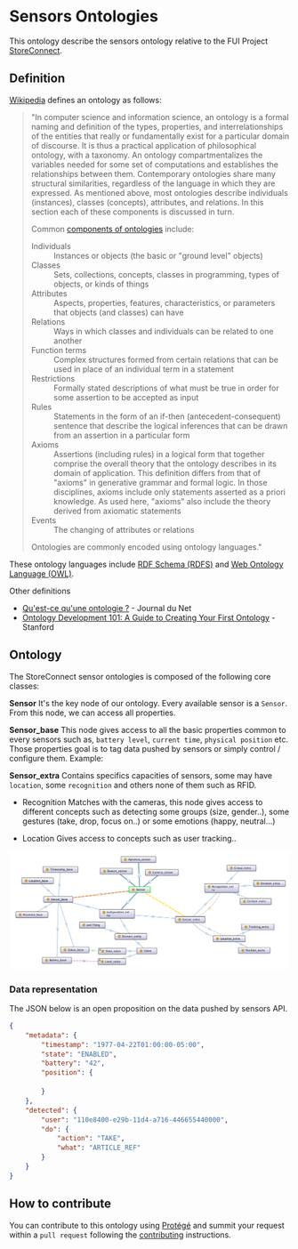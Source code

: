 # Sensors Ontologies

This ontology describe the sensors ontology relative to the FUI Project [StoreConnect](https://github.com/StoreConnect).

## Definition
[Wikipedia](https://fr.wikipedia.org/wiki/Ontologie_(informatique)) defines an ontology as follows:
> "In computer science and information science, an ontology is a formal naming and definition of the types, properties, and interrelationships of the entities that really or fundamentally exist for a particular domain of discourse. It is thus a practical application of philosophical ontology, with a taxonomy.
> An ontology compartmentalizes the variables needed for some set of computations and establishes the relationships between them.
> Contemporary ontologies share many structural similarities, regardless of the language in which they are expressed. As mentioned above, most ontologies describe individuals (instances), classes (concepts), attributes, and relations. In this section each of these components is discussed in turn.
>
> Common [components of ontologies](https://en.wikipedia.org/wiki/Ontology_components) include:
> <dl>
> <dt>Individuals</dt>
> <dd>Instances or objects (the basic or "ground level" objects)</dd>
> <dt>Classes</dt>
> <dd>Sets, collections, concepts, classes in programming, types of objects, or kinds of things</dd>
> <dt>Attributes</dt>
> <dd>Aspects, properties, features, characteristics, or parameters that objects (and classes) can have</dd>
> <dt>Relations</dt>
> <dd>Ways in which classes and individuals can be related to one another</dd>
> <dt>Function terms</dt>
> <dd>Complex structures formed from certain relations that can be used in place of an individual term in a statement</dd>
> <dt>Restrictions</dt>
> <dd>Formally stated descriptions of what must be true in order for some assertion to be accepted as input</dd>
> <dt>Rules</dt>
> <dd>Statements in the form of an if-then (antecedent-consequent) sentence that describe the logical inferences that can be drawn from an assertion in a particular form</dd>
> <dt>Axioms</dt>
> <dd>Assertions (including rules) in a logical form that together comprise the overall theory that the ontology describes in its domain of application. This definition differs from that of "axioms" in generative grammar and formal logic. In those disciplines, axioms include only statements asserted as a priori knowledge. As used here, "axioms" also include the theory derived from axiomatic statements</dd>
> <dt>Events</dt>
> <dd>The changing of attributes or relations</dd>
> </dl>
> Ontologies are commonly encoded using ontology languages."

These ontology languages include [RDF Schema (RDFS)](https://en.wikipedia.org/wiki/RDF_Schema) and [Web Ontology Language (OWL)](https://en.wikipedia.org/wiki/Web_Ontology_Language).

Other definitions
- [Qu'est-ce qu'une ontologie ?](http://www.journaldunet.com/developpeur/tutoriel/theo/070403-ontologie.shtml) - Journal du Net
- [Ontology Development 101: A Guide to Creating Your First Ontology](http://protege.stanford.edu/publications/ontology_development/ontology101.pdf) - Stanford

## Ontology
The StoreConnect sensor ontologies is composed of the following core classes:

__Sensor__
It's the key node of our ontology. Every available sensor is a `Sensor`. From this node, we can access all properties.</dd>

__Sensor_base__
This node gives access to all the basic properties common to every sensors such as, `battery level`, `current time`, `physical position` etc. Those properties goal is to tag data pushed by sensors or simply control / configure them. Example:

__Sensor_extra__
Contains specifics capacities of sensors, some may have `location`, some `recognition` and others none of them such as RFID.

- Recognition
Matches with the cameras, this node gives access to different concepts such as detecting some groups (size, gender..), some gestures (take, drop, focus on..) or some emotions (happy, neutral...)

- Location
Gives access to concepts such as user tracking..

![Ontology](images/ontology.png)

### Data representation

The JSON below is an open proposition on the data pushed by sensors API.

```json
{
	"metadata": {
		"timestamp": "1977-04-22T01:00:00-05:00",
		"state": "ENABLED",
		"battery": "42",
		"position": {
			
		}
	},
	"detected": {
		"user": "110e8400-e29b-11d4-a716-446655440000",
		"do": {
			"action": "TAKE",
			"what": "ARTICLE_REF"
		}
	}
}
```

## How to contribute

You can contribute to this ontology using [Protégé](http://protege.stanford.edu/) and summit your request within a `pull request` 
following the [contributing](CONTRIBUTING.md) instructions. 

